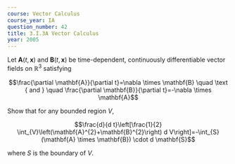 ```yaml
---
course: Vector Calculus
course_year: IA
question_number: 42
title: 3.I.3A Vector Calculus
year: 2005
---
```



Let $\mathbf{A}(t, \mathbf{x})$ and $\mathbf{B}(t, \mathbf{x})$ be time-dependent, continuously differentiable vector fields on $\mathbb{R}^{3}$ satisfying

$$\frac{\partial \mathbf{A}}{\partial t}=\nabla \times \mathbf{B} \quad \text { and } \quad \frac{\partial \mathbf{B}}{\partial t}=-\nabla \times \mathbf{A}$$

Show that for any bounded region $V$,

$$\frac{d}{d t}\left[\frac{1}{2} \int_{V}\left(\mathbf{A}^{2}+\mathbf{B}^{2}\right) d V\right]=-\int_{S}(\mathbf{A} \times \mathbf{B}) \cdot d \mathbf{S}$$

where $S$ is the boundary of $V$.